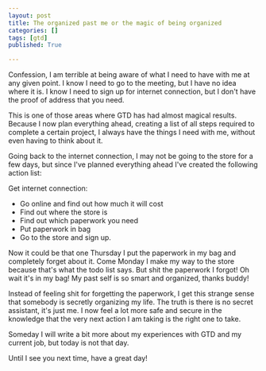 ```yaml
---
layout: post
title: The organized past me or the magic of being organized
categories: []
tags: [gtd]
published: True

---
```


Confession, I am terrible at being aware of what I need to have with me at any given point. I know I need to go to the meeting, but I have no idea where it is. I know I need to sign up for internet connection, but I don't have the proof of address that you need.

This is one of those areas where GTD has had almost magical results. Because I now plan everything ahead, creating a list of all steps required to complete a certain project, I always have the things I need with me, without even having to think about it.

Going back to the internet connection, I may not be going to the store for a few days, but since I've planned everything ahead I've created the following action list:

Get internet connection:
- Go online and find out how much it will cost
- Find out where the store is
- Find out which paperwork you need
- Put paperwork in bag
- Go to the store and sign up.


Now it could be that one Thursday I put the paperwork in my bag and completely forget about it. Come Monday I make my way to the store because that's what the todo list says. But shit the paperwork I forgot! Oh wait it's in my bag! My past self is so smart and organized, thanks buddy!

Instead of feeling shit for forgetting the paperwork, I get this strange sense that somebody is secretly organizing my life. The truth is there is no secret assistant, it's just me. I now feel a lot more safe and secure in the knowledge that the very next action I am taking is the right one to take.

Someday I will write a bit more about my experiences with GTD and my current job, but today is not that day.

Until I see you next time, have a great day!
